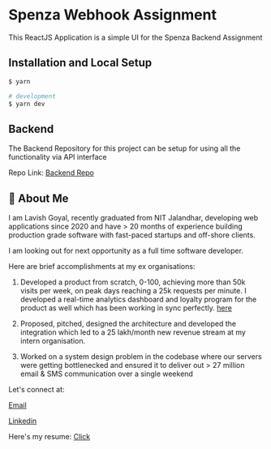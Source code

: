 # Spenza Webhook Assignment

This ReactJS Application is a simple UI for the Spenza Backend Assignment

## Installation and Local Setup

```bash
$ yarn
```

```bash
# development
$ yarn dev
```

## Backend

The Backend Repository for this project can be setup for using all the functionality via API interface

Repo Link: [Backend Repo](https://github.com/goellavish10/spenza-webhook-assignment)

## 🚀 About Me

I am Lavish Goyal, recently graduated from NIT Jalandhar, developing web applications since 2020 and have > 20 months of experience building production grade software with fast-paced startups and off-shore clients.

I am looking out for next opportunity as a full time software developer.

Here are brief accomplishments at my ex organisations:

1. Developed a product from scratch, 0-100, achieving more than 50k visits per week, on peak days reaching a 25k requests per minute. I developed a real-time analytics dashboard and loyalty program for the product as well which has been working in sync perfectly. [here](https://bookings.atccouriers.com.au/v2/quotation/step-1)

2. Proposed, pitched, designed the architecture and developed the integration which led to a 25 lakh/month new revenue stream at my intern organisation.

3. Worked on a system design problem in the codebase where our servers were getting bottlenecked and ensured it to deliver out > 27 million email & SMS communication over a single weekend

Let's connect at:

[Email](mailto:goellavish10@gmail.com)

[Linkedin](https://linkedin.com/in/goellavish10)

Here's my resume: [Click](https://tinyurl.com/resumelavish)
